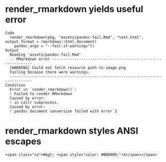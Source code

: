 # render_rmarkdown yields useful error

    Code
      render_rmarkdown(pkg, "assets/pandoc-fail.Rmd", "test.html", output_format = rmarkdown::html_document(
        pandoc_args = "--fail-if-warnings"))
    Output
      Reading 'assets/pandoc-fail.Rmd'
      -- RMarkdown error -------------------------------------------------------------
      [WARNING] Could not fetch resource path-to-image.png
      Failing because there were warnings.
      --------------------------------------------------------------------------------
    Condition
      Error in `render_rmarkdown()`:
      ! Failed to render RMarkdown
      Caused by error:
      ! in callr subprocess.
      Caused by error:
      ! pandoc document conversion failed with error 3

# render_rmarkdown styles ANSI escapes

    <span class="co">#&gt; <span style="color: #BB0000;">X</span></span>

